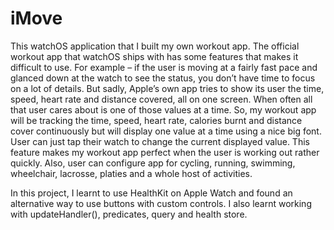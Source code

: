 # iMove
This watchOS application that I built my own workout app. The official workout app that watchOS ships with has some features that makes it difficult to use. For example – if the user is moving at a fairly fast pace and glanced down at the watch to see the status, you don’t have time to focus on a lot of details. But sadly, Apple’s own app tries to show its user the time, speed, heart rate and distance covered, all on one screen. When often all that user cares about is one of those values at a time. So, my workout app will be tracking the time, speed, heart rate, calories burnt and distance cover continuously but will display one value at a time using a nice big font. User can just tap their watch to change the current displayed value. This feature makes my workout app perfect when the user is working out rather quickly. Also, user can configure app for cycling, running, swimming, wheelchair, lacrosse, platies and a whole host of activities.

In this project, I learnt to use HealthKit on Apple Watch and found an alternative way to use buttons with custom controls. I also learnt working with updateHandler(), predicates, query and health store.

